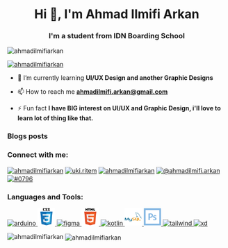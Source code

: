 <h1 align="center">Hi 👋, I'm Ahmad Ilmifi Arkan</h1>
<h3 align="center">I'm a student from IDN Boarding School</h3>

<p align="left"> <img src="https://komarev.com/ghpvc/?username=ahmadilmifiarkan&label=Profile%20views&color=0e75b6&style=flat" alt="ahmadilmifiarkan" /> </p>

<p align="left"> <a href="https://github.com/ryo-ma/github-profile-trophy"><img src="https://github-profile-trophy.vercel.app/?username=ahmadilmifiarkan" alt="ahmadilmifiarkan" /></a> </p>

- 🌱 I’m currently learning **UI/UX Design and another Graphic Designs**

- 📫 How to reach me **ahmadilmifi.arkan@gmail.com**

- ⚡ Fun fact **I have BIG interest on UI/UX and Graphic Design, i'll love to learn lot of thing like that.**

### Blogs posts
<!-- BLOG-POST-LIST:START -->
<!-- BLOG-POST-LIST:END -->

<h3 align="left">Connect with me:</h3>
<p align="left">
<a href="https://linkedin.com/in/ahmadilmifiarkan" target="blank"><img align="center" src="https://raw.githubusercontent.com/rahuldkjain/github-profile-readme-generator/master/src/images/icons/Social/linked-in-alt.svg" alt="ahmadilmifiarkan" height="30" width="40" /></a>
<a href="https://instagram.com/uki.ritem" target="blank"><img align="center" src="https://raw.githubusercontent.com/rahuldkjain/github-profile-readme-generator/master/src/images/icons/Social/instagram.svg" alt="uki.ritem" height="30" width="40" /></a>
<a href="https://dribbble.com/ahmadilmifiarkan" target="blank"><img align="center" src="https://raw.githubusercontent.com/rahuldkjain/github-profile-readme-generator/master/src/images/icons/Social/dribbble.svg" alt="ahmadilmifiarkan" height="30" width="40" /></a>
<a href="https://medium.com/@ahmadilmifi.arkan" target="blank"><img align="center" src="https://raw.githubusercontent.com/rahuldkjain/github-profile-readme-generator/master/src/images/icons/Social/medium.svg" alt="@ahmadilmifi.arkan" height="30" width="40" /></a>
<a href="https://discord.gg/#0796" target="blank"><img align="center" src="https://raw.githubusercontent.com/rahuldkjain/github-profile-readme-generator/master/src/images/icons/Social/discord.svg" alt="#0796" height="30" width="40" /></a>
</p>

<h3 align="left">Languages and Tools:</h3>
<p align="left"> <a href="https://www.arduino.cc/" target="_blank"> <img src="https://cdn.worldvectorlogo.com/logos/arduino-1.svg" alt="arduino" width="40" height="40"/> </a> <a href="https://www.w3schools.com/css/" target="_blank"> <img src="https://raw.githubusercontent.com/devicons/devicon/master/icons/css3/css3-original-wordmark.svg" alt="css3" width="40" height="40"/> </a> <a href="https://www.figma.com/" target="_blank"> <img src="https://www.vectorlogo.zone/logos/figma/figma-icon.svg" alt="figma" width="40" height="40"/> </a> <a href="https://www.w3.org/html/" target="_blank"> <img src="https://raw.githubusercontent.com/devicons/devicon/master/icons/html5/html5-original-wordmark.svg" alt="html5" width="40" height="40"/> </a> <a href="https://kotlinlang.org" target="_blank"> <img src="https://www.vectorlogo.zone/logos/kotlinlang/kotlinlang-icon.svg" alt="kotlin" width="40" height="40"/> </a> <a href="https://www.mysql.com/" target="_blank"> <img src="https://raw.githubusercontent.com/devicons/devicon/master/icons/mysql/mysql-original-wordmark.svg" alt="mysql" width="40" height="40"/> </a> <a href="https://www.photoshop.com/en" target="_blank"> <img src="https://raw.githubusercontent.com/devicons/devicon/master/icons/photoshop/photoshop-line.svg" alt="photoshop" width="40" height="40"/> </a> <a href="https://tailwindcss.com/" target="_blank"> <img src="https://www.vectorlogo.zone/logos/tailwindcss/tailwindcss-icon.svg" alt="tailwind" width="40" height="40"/> </a> <a href="https://www.adobe.com/products/xd.html" target="_blank"> <img src="https://cdn.worldvectorlogo.com/logos/adobe-xd.svg" alt="xd" width="40" height="40"/> </a> </p>

<p><img align="left" src="https://github-readme-stats.vercel.app/api/top-langs?username=ahmadilmifiarkan&show_icons=true&locale=en&layout=compact" alt="ahmadilmifiarkan" /></p>

<p>&nbsp;<img align="center" src="https://github-readme-stats.vercel.app/api?username=ahmadilmifiarkan&show_icons=true&locale=en" alt="ahmadilmifiarkan" /></p>
